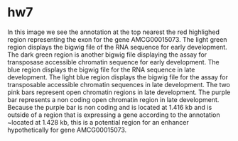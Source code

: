 # hw7
In this image we see the annotation at the top nearest the red highlighed region representing the exon for the gene AMCG00015073. The light green region displays the bigwig file of the RNA sequence for early development. The dark green region is another bigwig file displaying the assay for transposase accessible chromatin sequence for early development. The blue region displays the bigwig file for the RNA sequence in late development. The light blue region displays the bigwig file for the assay for transposable accessible chromatin sequences in late development. The two pink bars represent open chromatin regions in late development. The purple bar represents a non coding open chromatin region in late development. Because the purple bar is non coding and is located at 1.416 kb and is outside of a region that is expressing a gene according to the annotation ~located at 1.428 kb, this is a potential region for an enhancer hypothetically for gene AMCG00015073.

